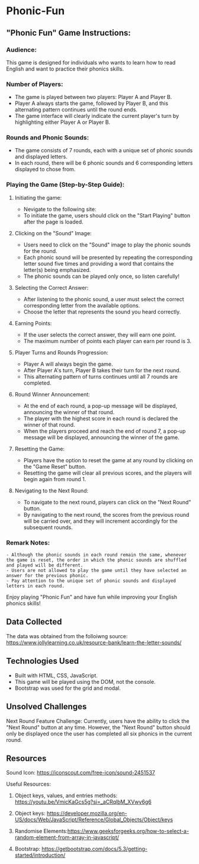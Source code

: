# Phonic-Fun

## "Phonic Fun" Game Instructions:

### Audience:

This game is designed for individuals who wants to learn how to read English and want to practice their phonics skills.

### Number of Players:

- The game is played between two players: Player A and Player B.
- Player A always starts the game, followed by Player B, and this alternating pattern continues until the round ends.
- The game interface will clearly indicate the current player's turn by highlighting either Player A or Player B.

### Rounds and Phonic Sounds:

- The game consists of 7 rounds, each with a unique set of phonic sounds and displayed letters.
- In each round, there will be 6 phonic sounds and 6 corresponding letters displayed to chose from.

### Playing the Game (Step-by-Step Guide):

1. Initiating the game:

   - Nevigate to the following site:
   - To initiate the game, users should click on the "Start Playing" button after the page is loaded.

2. Clicking on the "Sound" Image:

   - Users need to click on the "Sound" image to play the phonic sounds for the round.
   - Each phonic sound will be presented by repeating the corresponding letter sound five times and providing a word that contains the letter(s) being emphasized.
   - The phonic sounds can be played only once, so listen carefully!

3. Selecting the Correct Answer:

   - After listening to the phonic sound, a user must select the correct corresponding letter from the available options.
   - Choose the letter that represents the sound you heard correctly.

4. Earning Points:

   - If the user selects the correct answer, they will earn one point.
   - The maximum number of points each player can earn per round is 3.

5. Player Turns and Rounds Progression:

   - Player A will always begin the game.
   - After Player A's turn, Player B takes their turn for the next round.
   - This alternating pattern of turns continues until all 7 rounds are completed.

6. Round Winner Announcement:

   - At the end of each round, a pop-up message will be displayed, announcing the winner of that round.
   - The player with the highest score in each round is declared the winner of that round.
   - When the players proceed and reach the end of round 7, a pop-up message will be displayed, announcing the winner of the game.

7. Resetting the Game:

   - Players have the option to reset the game at any round by clicking on the "Game Reset" button.
   - Resetting the game will clear all previous scores, and the players will begin again from round 1.

8. Nevigating to the Next Round:

   - To navigate to the next round, players can click on the "Next Round" button.
   - By navigating to the next round, the scores from the previous round will be carried over, and they will increment accordingly for the subsequent rounds.

### Remark Notes:

    - Although the phonic sounds in each round remain the same, whenever the game is reset, the order in which the phonic sounds are shuffled and played will be different.
    - Users are not allowed to play the game until they have selected an answer for the previous phonic.
    - Pay attention to the unique set of phonic sounds and displayed letters in each round.

Enjoy playing "Phonic Fun" and have fun while improving your English phonics skills!

## Data Collected

The data was obtained from the folloiwng source:
https://www.jollylearning.co.uk/resource-bank/learn-the-letter-sounds/

## Technologies Used

- Built with HTML, CSS, JavaScript.
- This game will be played using the DOM, not the console.
- Bootstrap was used for the grid and modal.

## Unsolved Challenges

Next Round Feature Challenge:
Currently, users have the ability to click the "Next Round" button at any time. However, the "Next Round" button should only be displayed once the user has completed all six phonics in the current round.

## Resources

Sound Icon:
https://iconscout.com/free-icon/sound-2451537

Useful Resources:

1. Object keys, values, and entries methods: https://youtu.be/VmicKaGcs5g?si=_aCRqlbM_XVwy6g6

2. Object keys: https://developer.mozilla.org/en-US/docs/Web/JavaScript/Reference/Global_Objects/Object/keys

3. Randomise Elements:https://www.geeksforgeeks.org/how-to-select-a-random-element-from-array-in-javascript/

4. Bootstrap: https://getbootstrap.com/docs/5.3/getting-started/introduction/
